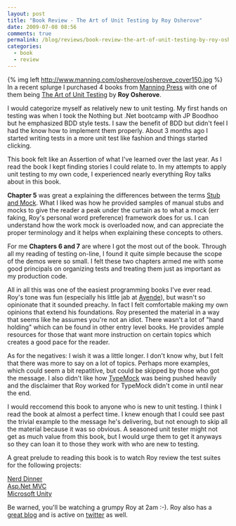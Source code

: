 ```yaml
---
layout: post
title: "Book Review - The Art of Unit Testing by Roy Osherove"
date: 2009-07-08 08:56
comments: true
permalink: /blog/reviews/book-review-the-art-of-unit-testing-by-roy-osherove/
categories:
  - book
  - review
---
```


{% img left http://www.manning.com/osherove/osherove_cover150.jpg %}
In a recent splurge I purchased 4 books from [Manning Press](http://www.manning.com/) with one of them being [The Art of Unit Testing](http://www.manning.com/osherove/) by **Roy Osherove**.

I would categorize myself as relatively new to unit testing. My first hands on testing was when I took the Nothing but .Net bootcamp with JP Boodhoo but he emphasized BDD style tests. I saw the benefit of BDD but didn't feel I had the know how to implement them properly. About 3 months ago I started writing tests in a more unit test like fashion and things started clicking.

This book felt like an Assertion of what I've learned over the last year. As I read the book I kept finding stories I could relate to. In my attempts to apply unit testing to my own code, I experienced nearly everything Roy talks about in this book. 

**Chapter 5** was great a explaining the differences between the terms [Stub and Mock](http://www.martinfowler.com/articles/mocksArentStubs.html). What I liked was how he provided samples of manual stubs and mocks to give the reader a peak under the curtain as to what a mock (err faking, Roy's personal word preference) framework does for us. I can understand how the work mock is overloaded now, and can appreciate the proper terminology and it helps when explaining these concepts to others.

For me **Chapters 6 and 7** are where I got the most out of the book. Through all my reading of testing on-line, I found it quite simple because the scope of the demos were so small. I felt these two chapters armed me with some good principals on organizing tests and treating them just as important as my production code.

All in all this was one of the easiest programming books I've ever read. Roy's tone was fun (especially his little jab at [Ayende](http://ayende.com/)), but wasn't so opinionate that it sounded preachy. In fact I felt comfortable making my own opinions that extend his foundations. Roy presented the material in a way that seems like he assumes you're not an idiot. There wasn't a lot of "hand holding" which can be found in other entry level books. He provides ample resources for those that want more instruction on certain topics which creates a good pace for the reader.

As for the negatives: I wish it was a little longer. I don't know why, but I felt that there was more to say on a lot of topics. Perhaps more examples, which could seem a bit repatitive, but could be skipped by those who got the message. I also didn't like how [TypeMock](http://typemock.com/) was being pushed heavily and the disclaimer that Roy worked for TypeMock didn't come in until near the end.

I would reccomend this book to anyone who is new to unit testing. I think I read the book at almost a perfect time. I knew enough that I could see past the trivial example to the message he's delivering, but not enough to skip all the material because it was so obvious. A seasoned unit tester might not get as much value from this book, but I would urge them to get it anyways so they can loan it to those they work with who are new to testing.

A great prelude to reading this book is to watch Roy review the test suites for the following projects:

[Nerd Dinner](http://weblogs.asp.net/rosherove/archive/2009/03/20/test-review-1-nerddinner.aspx) <br />
[Asp.Net MVC](http://weblogs.asp.net/rosherove/archive/2009/03/21/test-review-2-asp-net-mvc-unit-tests.aspx) <br />
[Microsoft Unity](http://weblogs.asp.net/rosherove/archive/2009/03/23/test-review-3-unity.aspx)

Be warned, you'll be watching a grumpy Roy at 2am :-). Roy also has a [great blog](http://osherove.com/blog) and is active on [twitter](http://twitter.com/RoyOsherove) as well.

